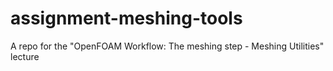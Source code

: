 # assignment-meshing-tools
A repo for the "OpenFOAM Workflow: The meshing step - Meshing Utilities" lecture
